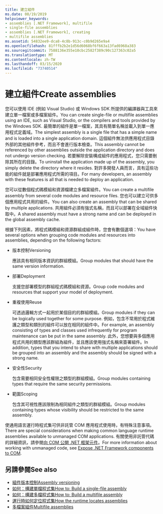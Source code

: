 ```yaml
---
title: 建立組件
ms.date: 08/19/2019
helpviewer_keywords:
- assemblies [.NET Framework], multifile
- single-file assemblies
- assemblies [.NET Framework], creating
- multifile assemblies
ms.assetid: 54832ee9-dca8-4c8b-913c-c0b9d265e9a4
ms.openlocfilehash: 81fffb2b2e1d56d6068bf6f663a13fad6968a383
ms.sourcegitcommit: 7588136e355e10cbc2582f389c90c127363c02a5
ms.translationtype: MT
ms.contentlocale: zh-TW
ms.lasthandoff: 03/15/2020
ms.locfileid: "73740514"
---
```

# <a name="create-assemblies"></a><span data-ttu-id="cbd92-102">建立組件</span><span class="sxs-lookup"><span data-stu-id="cbd92-102">Create assemblies</span></span>

<span data-ttu-id="cbd92-103">您可以使用 IDE (例如 Visual Studio) 或 Windows SDK 所提供的編譯器與工具來建立單一檔案或多檔案組件。</span><span class="sxs-lookup"><span data-stu-id="cbd92-103">You can create single-file or multifile assemblies using an IDE, such as Visual Studio, or the compilers and tools provided by the Windows SDK.</span></span> <span data-ttu-id="cbd92-104">最簡單的組件是單一檔案，其具有簡單名稱並載入到單一應用程式定義域。</span><span class="sxs-lookup"><span data-stu-id="cbd92-104">The simplest assembly is a single file that has a simple name and is loaded into a single application domain.</span></span> <span data-ttu-id="cbd92-105">這個組件無法供應用程式目錄外部的其他組件參考，而且不會進行版本檢查。</span><span class="sxs-lookup"><span data-stu-id="cbd92-105">This assembly cannot be referenced by other assemblies outside the application directory and does not undergo version checking.</span></span> <span data-ttu-id="cbd92-106">若要解除安裝構成組件的應用程式，您只需要刪除其所在的目錄。</span><span class="sxs-lookup"><span data-stu-id="cbd92-106">To uninstall the application made up of the assembly, you simply delete the directory where it resides.</span></span> <span data-ttu-id="cbd92-107">對許多開發人員而言，具有這些功能的組件就是部署應用程式所需的項目。</span><span class="sxs-lookup"><span data-stu-id="cbd92-107">For many developers, an assembly with these features is all that is needed to deploy an application.</span></span>

<span data-ttu-id="cbd92-108">您可以從數個程式碼模組和資源檔建立多檔案組件。</span><span class="sxs-lookup"><span data-stu-id="cbd92-108">You can create a multifile assembly from several code modules and resource files.</span></span> <span data-ttu-id="cbd92-109">您也可以建立可供多個應用程式共用的組件。</span><span class="sxs-lookup"><span data-stu-id="cbd92-109">You can also create an assembly that can be shared by multiple applications.</span></span> <span data-ttu-id="cbd92-110">共用組件必須有強式名稱，而且可以部署在全域組件快取中。</span><span class="sxs-lookup"><span data-stu-id="cbd92-110">A shared assembly must have a strong name and can be deployed in the global assembly cache.</span></span>

<span data-ttu-id="cbd92-111">根據下列因素，將程式碼模組和資源群組成組件時，您會有數個選項：</span><span class="sxs-lookup"><span data-stu-id="cbd92-111">You have several options when grouping code modules and resources into assemblies, depending on the following factors:</span></span>

- <span data-ttu-id="cbd92-112">版本控制</span><span class="sxs-lookup"><span data-stu-id="cbd92-112">Versioning</span></span>

     <span data-ttu-id="cbd92-113">應該具有相同版本資訊的群組模組。</span><span class="sxs-lookup"><span data-stu-id="cbd92-113">Group modules that should have the same version information.</span></span>

- <span data-ttu-id="cbd92-114">部署</span><span class="sxs-lookup"><span data-stu-id="cbd92-114">Deployment</span></span>

     <span data-ttu-id="cbd92-115">支援您部署模型的群組程式碼模組和資源。</span><span class="sxs-lookup"><span data-stu-id="cbd92-115">Group code modules and resources that support your model of deployment.</span></span>

- <span data-ttu-id="cbd92-116">重複使用</span><span class="sxs-lookup"><span data-stu-id="cbd92-116">Reuse</span></span>

     <span data-ttu-id="cbd92-117">可透過邏輯方式一起用於某個目的的群組模組。</span><span class="sxs-lookup"><span data-stu-id="cbd92-117">Group modules if they can be logically used together for some purpose.</span></span> <span data-ttu-id="cbd92-118">例如，包含不常用於程式維護之類型和類別的組件可以放在相同的組件中。</span><span class="sxs-lookup"><span data-stu-id="cbd92-118">For example, an assembly consisting of types and classes used infrequently for program maintenance can be put in the same assembly.</span></span> <span data-ttu-id="cbd92-119">此外，您想要與多個應用程式共用的類型應該群組為組件，並且應該使用強式名稱來簽署組件。</span><span class="sxs-lookup"><span data-stu-id="cbd92-119">In addition, types that you intend to share with multiple applications should be grouped into an assembly and the assembly should be signed with a strong name.</span></span>

- <span data-ttu-id="cbd92-120">安全性</span><span class="sxs-lookup"><span data-stu-id="cbd92-120">Security</span></span>

     <span data-ttu-id="cbd92-121">包含需要相同安全性權限之類型的群組模組。</span><span class="sxs-lookup"><span data-stu-id="cbd92-121">Group modules containing types that require the same security permissions.</span></span>

- <span data-ttu-id="cbd92-122">範圍</span><span class="sxs-lookup"><span data-stu-id="cbd92-122">Scoping</span></span>

     <span data-ttu-id="cbd92-123">包含其可視性應該限制為相同組件之類型的群組模組。</span><span class="sxs-lookup"><span data-stu-id="cbd92-123">Group modules containing types whose visibility should be restricted to the same assembly.</span></span>

<span data-ttu-id="cbd92-124">使通用語言運行時程式集可供非託管 COM 應用程式使用時，有特殊注意事項。</span><span class="sxs-lookup"><span data-stu-id="cbd92-124">There are special considerations when making common language runtime assemblies available to unmanaged COM applications.</span></span> <span data-ttu-id="cbd92-125">有關使用非託管代碼的詳細資訊，請參閱[向 COM 公開 .NET 框架元件](../../framework/interop/exposing-dotnet-components-to-com.md)。</span><span class="sxs-lookup"><span data-stu-id="cbd92-125">For more information about working with unmanaged code, see [Expose .NET Framework components to COM](../../framework/interop/exposing-dotnet-components-to-com.md).</span></span>

## <a name="see-also"></a><span data-ttu-id="cbd92-126">另請參閱</span><span class="sxs-lookup"><span data-stu-id="cbd92-126">See also</span></span>

- [<span data-ttu-id="cbd92-127">組件版本控制</span><span class="sxs-lookup"><span data-stu-id="cbd92-127">Assembly versioning</span></span>](versioning.md)
- [<span data-ttu-id="cbd92-128">如何：構建單檔程式集</span><span class="sxs-lookup"><span data-stu-id="cbd92-128">How to: Build a single-file assembly</span></span>](../../framework/app-domains/build-single-file-assembly.md)
- [<span data-ttu-id="cbd92-129">如何：構建多檔程式集</span><span class="sxs-lookup"><span data-stu-id="cbd92-129">How to: Build a multifile assembly</span></span>](../../framework/app-domains/build-multifile-assembly.md)
- [<span data-ttu-id="cbd92-130">運行時如何定位程式集</span><span class="sxs-lookup"><span data-stu-id="cbd92-130">How the runtime locates assemblies</span></span>](../../framework/deployment/how-the-runtime-locates-assemblies.md)
- [<span data-ttu-id="cbd92-131">多檔案組件</span><span class="sxs-lookup"><span data-stu-id="cbd92-131">Multifile assemblies</span></span>](../../framework/app-domains/multifile-assemblies.md)
